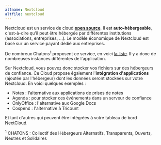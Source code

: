 ```yaml
---
altname: Nextcloud
altfile: nextcloud
---
```


Nextcloud est un service de cloud [**open source**](https://github.com/nextcloud). Il est **auto-hébergeable**, c'est-à-dire qu'il peut être hébergée par différentes institutions (associations, entreprises, ...). Le modèle économique de Nextcloud est basé sur un service payant dédié aux entreprises.

De nombreux Chatons<sup>1</sup> proposent ce service, en voici [la liste](https://www.chatons.org/taxonomy/term/271). Il y a donc de nombreuses instances différentes de l'application.

Sur Nextcloud, vous pouvez donc stocker vos fichiers sur des hébergeurs de confiance. Ce Cloud propose également l'**intégration d'applications** (ajoutée par l'hébergeur) dont les données seront stockées sur votre Nextcloud. En voici quelques exemples :

- Notes : l'alternative aux applications de prises de notes
- Agenda : pour stocker ces événements dans un serveur de confiance
- OnlyOffice : l'alternative aux Google Docs
- Cospend : l'alternative à Tricount

Et tant d'autres qui peuvent être intégrées à votre tableau de bord NextCloud.

<sup>1</sup> CHATONS : Collectif des Hébergeurs Alternatifs, Transparents, Ouverts, Neutres et Solidaires
